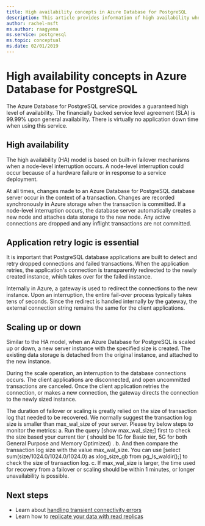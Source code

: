 ```yaml
---
title: High availability concepts in Azure Database for PostgreSQL
description: This article provides information of high availability when using Azure Database for PostgreSQL.
author: rachel-msft
ms.author: raagyema
ms.service: postgresql
ms.topic: conceptual
ms.date: 02/01/2019
---
```

# High availability concepts in Azure Database for PostgreSQL
The Azure Database for PostgreSQL service provides a guaranteed high level of availability. The financially backed service level agreement (SLA) is 99.99% upon general availability. There is virtually no application down time when using this service.

## High availability
The high availability (HA) model is based on built-in failover mechanisms when a node-level interruption occurs. A node-level interruption could occur because of a hardware failure or in response to a service deployment.

At all times, changes made to an Azure Database for PostgreSQL database server occur in the context of a transaction. Changes are recorded synchronously in Azure storage when the transaction is committed. If a node-level interruption occurs, the database server automatically creates a new node and attaches data storage to the new node. Any active connections are dropped and any inflight transactions are not committed.

## Application retry logic is essential
It is important that PostgreSQL database applications are built to detect and retry dropped connections and failed transactions. When the application retries, the application's connection is transparently redirected to the newly created instance, which takes over for the failed instance.

Internally in Azure, a gateway is used to redirect the connections to the new instance. Upon an interruption, the entire fail-over process typically takes tens of seconds. Since the redirect is handled internally by the gateway, the external connection string remains the same for the client applications.

## Scaling up or down
Similar to the HA model, when an Azure Database for PostgreSQL is scaled up or down, a new server instance with the specified size is created. The existing data storage is detached from the original instance, and attached to the new instance.

During the scale operation, an interruption to the database connections occurs. The client applications are disconnected, and open uncommitted transactions are canceled. Once the client application retries the connection, or makes a new connection, the gateway directs the connection to the newly sized instance. 

The duration of failover or scaling is greatly relied on the size of transaction log that needed to be recovered. We normally suggest the transaction log size is smaller than max_wal_size of your server. Please try below steps to monitor the metrics:
a.	Run the query 
[show max_wal_size;] 
first to check the size based your current tier ( should be 1G for Basic tier, 5G for both General Purpose and Memory Optimized) . 
b.	And then compare the transaction log size with the value max_wal_size. You can use 
[select sum(size/1024.0/1024.0/1024.0) as xlog_size_gb from pg_ls_waldir();] 
to check the size of transaction log.
c.	If max_wal_size is larger, the time used for recovery from a failover or scaling should be within 1 minutes, or longer unavailability  is possible.

## Next steps
- Learn about [handling transient connectivity errors](concepts-connectivity.md)
- Learn how to [replicate your data with read replicas](howto-read-replicas-portal.md)

